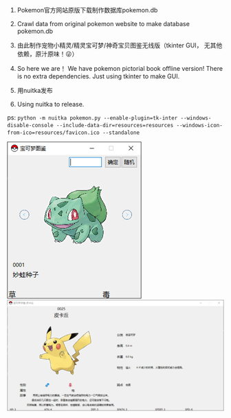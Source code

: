 1. Pokemon官方网站原版下载制作数据库pokemon.db
1. Crawl data from original pokemon website to make database pokemon.db

2. 由此制作宠物小精灵/精灵宝可梦/神奇宝贝图鉴无线版（tkinter GUI， 无其他依赖，原汁原味！😜）
2. So here we are！ We have pokemon pictorial book offline version! There is no extra dependencies. Just using tkinter to make GUI.

3. 用nuitka发布
3. Using nuitka to release.

ps:
`python -m nuitka pokemon.py --enable-plugin=tk-inter --windows-disable-console --include-data-dir=resources=resources --windows-icon-from-ico=resources/favicon.ico --standalone`

![info](./info.PNG)
![detail](./detail.PNG)